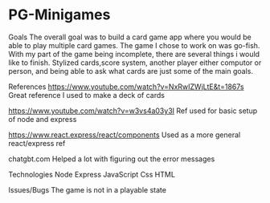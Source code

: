 # PG-Minigames
Goals
The overall goal was to build a card game app where you would be able to play
multiple card games. The game I chose to work on was go-fish. With my part of 
the game being incomplete, there are several things i would like to finish. 
Stylized cards,score system, another player either computor or person, and
being able to ask what cards are just some of the main goals.

References
https://www.youtube.com/watch?v=NxRwIZWjLtE&t=1867s
Great reference I used to make a deck of cards

https://www.youtube.com/watch?v=w3vs4a03y3I
Ref used for basic setup of node and express 

https://www.react.express/react/components
Used as a more general react/express ref

chatgbt.com
Helped a lot with figuring out the error messages

Technologies
Node
Express
JavaScript
Css
HTML

Issues/Bugs 
The game is not in a playable state

